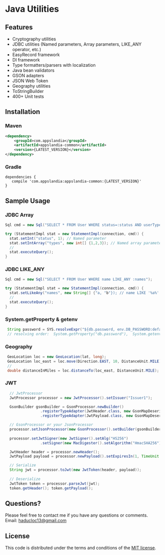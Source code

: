 # Java Utilities 

## Features
- Cryptography utilities
- JDBC utilities (Named parameters, Array parameters, LIKE_ANY operator, etc.)
- EasyRecord framework
- DI framework
- Type formatters/parsers with localization
- Java bean validators
- GSON adapters
- JSON Web Token
- Geography utilities
- ToStringBuilder
- 400+ Unit tests

## Installation

### Maven
```XML
<dependency>
    <groupId>com.appslandia</groupId>
    <artifactId>appslandia-common</artifactId>
    <version>{LATEST_VERSION}</version>
</dependency>
```

### Gradle
```
dependencies {
   compile 'com.appslandia:appslandia-common:{LATEST_VERSION}'
}
```

## Sample Usage
### JDBC Array
```java
Sql cmd = new Sql("SELECT * FROM User WHERE status=:status AND userType IN :types");

try (StatementImpl stat = new StatementImpl(connection, cmd)) {
  stat.setInt("status", 1); // Named parameter
  stat.setIntArray("types", new int[] {1,2,3}); // Named array parameter
  //
  stat.executeQuery();
}
```
### JDBC LIKE_ANY
```java
Sql cmd = new Sql("SELECT * FROM User WHERE name LIKE_ANY :names");

try (StatementImpl stat = new StatementImpl(connection, cmd)) {
  stat.setLikeAny("names", new String[] {"a, "b"}); // name LIKE '%a%' OR name LIKE '%b%'
  //
  stat.executeQuery();
}
```
### System.getProperty & getenv
```java
 String password = SYS.resolveExpr("${db.password, env.DB_PASSWORD:default_password}")
 // resolving order:  System.getProperty("db.password"),  System.getenv("DB_PASSWORD"), default_password
```
### Geography
```java
 GeoLocation loc = new GeoLocation(lat, long);
 GeoLocation loc_east = loc.move(Direction.EAST, 10, DistanceUnit.MILE);
 //
 double distanceInMiles = loc.distanceTo(loc_east, DistanceUnit.MILE); // ~10 miles
```
### JWT
```java
  // JwtProcessor
  JwtProcessor processor = new JwtProcessor().setIssuer("Issuer1");

  GsonBuilder gsonBuilder = GsonProcessor.newBuilder()
				.registerTypeAdapter(JwtHeader.class, new GsonMapDeserializer<>((m) -> new JwtHeader(m)))
				.registerTypeAdapter(JwtPayload.class, new GsonMapDeserializer<>((m) -> new JwtPayload(m)));

  // GsonProcessor or your JsonProcessor
  processor.setJsonProcessor(new GsonProcessor().setBuilder(gsonBuilder));
  
  processor.setJwtSigner(new JwtSigner().setAlg("HS256")
  				.setSigner(new MacDigester().setAlgorithm("HmacSHA256").setSecret("secret")));

  JwtHeader header = processor.newHeader();
  JwtPayload payload = processor.newPayload().setExpiresIn(1, TimeUnit.DAYS);

  // Serialize
  String jwt = processor.toJwt(new JwtToken(header, payload));
  
  // Deserialize
  JwtToken token = processor.parseJwt(jwt);
  token.getHeader(); token.getPayload();
```
## Questions?
Please feel free to contact me if you have any questions or comments.
Email: haducloc13@gmail.com

## License
This code is distributed under the terms and conditions of the [MIT license](LICENSE).
